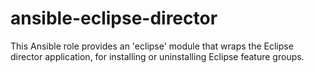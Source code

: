 # ansible-eclipse-director
This Ansible role provides an 'eclipse' module that wraps the Eclipse director application, for installing or uninstalling Eclipse feature groups.

